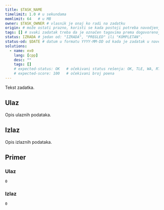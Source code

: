 ```yaml
---
title: $TASK_NAME
timelimit: 1.0 # u sekundama
memlimit: 64   # u MB
owner: $TASK_OWNER # vlasnik je onaj ko radi na zadatku
origin: # može ostati prazno, koristi se kada postoji potreba navodjenja izvora
tags: [] # svaki zadatak treba da je označen tagovima prema dogovorenoj listi tagova
status: IZRADA # jedan od: "IZRADA", "PREGLED" ili "KOMPLETAN".
status-od: $DATE # datum u formatu YYYY-MM-DD od kada je zadatak u navedenom statusu
solutions:
  - name: ex0
    lang: [cpp]
    desc: ""
    tags: []
    # expected-status: OK   # оčekivani status rešenja: OK, TLE, WA, RTE
    # expected-score: 100   # očekivani broj poena
---
```


Tekst zadatka.

## Ulaz

Opis ulaznih podataka.

## Izlaz

Opis izlaznih podataka.

## Primer

### Ulaz

~~~
0
~~~

### Izlaz

~~~
0
~~~
